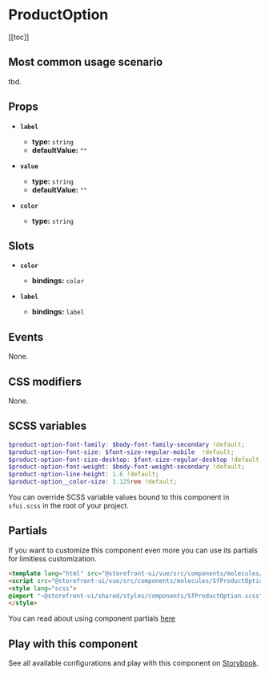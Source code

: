 # ProductOption

<!-- No Component description -->


[[toc]]


## Most common usage scenario

tbd.


## Props

- **`label`**
  - **type:** `string`
  - **defaultValue:** `""`

- **`value`**
  - **type:** `string`
  - **defaultValue:** `""`

- **`color`**
  - **type:** `string`


## Slots

- **`color`**
  - **bindings:** `color`

- **`label`**
  - **bindings:** `label`


## Events

None.


## CSS modifiers

None.


## SCSS variables

```scss
$product-option-font-family: $body-font-family-secondary !default;
$product-option-font-size: $font-size-regular-mobile  !default;
$product-option-font-size-desktop: $font-size-regular-desktop !default;
$product-option-font-weight: $body-font-weight-secondary !default;
$product-option-line-height: 1.6 !default;
$product-option__color-size: 1.125rem !default;
```

You can override SCSS variable values bound to this component in `sfui.scss` in the root of your project.


## Partials

If you want to customize this component even more you can use its partials for limitless customization.

```html
<template lang="html" src="@storefront-ui/vue/src/components/molecules/SfProductOption.html"></template>
<script src="@storefront-ui/vue/src/components/molecules/SfProductOption.js"></script>
<style lang="scss">
@import "~@storefront-ui/shared/styles/components/SfProductOption.scss";
</style>
```

You can read about using component partials [here](docs.storefrontui.io/customization)


## Play with this component

See all available configurations and play with this component on <a href="https://storybook.storefrontui.io/?path=/story/">Storybook</a>.
